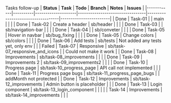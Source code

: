Tasks follow-up
| **Status** | **Task** | **Todo**           | **Branch**                      | **Notes**                         | **Issues**             |
|------------|----------|--------------------|---------------------------------|-----------------------------------|------------------------|
| Done       | Task-01  |                    | main                            |                                   |                        |
| Done       | Task-02  | Create a header    | sb/header                       |                                   |                        |
| Done       | Task-03  |                    | sb/navigation-bar               |                                   |                        |
| Done       | Task-04  |                    | sb/conveter                     |                                   |                        |
| Done       | Task-05  | Hover in navbar    | sb/bug_fixing                    |                                   |                        |
| Done       | Task-05  | Change colors      | sb/colors                       |                                   |                        |
| Done       | Task-06  | Add tests          | sb/tests                        | Not added any tests yet, only env |                        |
| Failed     | Task-07  | Responsive         | sb/task-07_responsive_and_icons |                                   | Could not make it work |
| Done       | Task-08  | Improvements       | sb/task-08_improvements         |                                   |                        |
| Done       | Task-09  | Improvements 2     | sb/task-09_improvements2        |                                   |                        |
| Done       | Task-10  | Progress page      | sb/task-10_progress_page        | API call not implemented          |                        |
| Done       | Task-11  | Progress page bugs | sb/task-11_progress_page_bugs   |                                   | addMonth not protected |
| Done       | Task-12  | Improvements       | sb/task-12_improvements         | Admin button is placeholder       |                        |
| Done       | Task-13  | Login component    | sb/task-13_login_component      |                                   |                        |
|            | Task-14  | Improvements       | sb/task-14_improvements         |                                   |                        |
